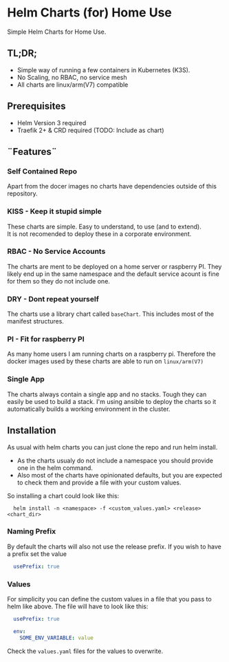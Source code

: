 # Helm Charts (for) Home Use
Simple Helm Charts for Home Use. 

## TL;DR;
- Simple way of running a few containers in Kubernetes (K3S). 
- No Scaling, no RBAC, no service mesh
- All charts are linux/arm(V7) compatible

## Prerequisites
- Helm Version 3 required
- Traefik 2+ & CRD required (TODO: Include as chart)
  
## ¨Features¨

### **Self Contained Repo**
Apart from the docer images no charts have dependencies outside of this repository.


### **KISS** - Keep it stupid simple
These charts are simple. Easy to understand, to use (and to extend).  
It is not recomended to deploy these in a corporate environment. 


### **RBAC** - No Service Accounts
The charts are ment to be deployed on a home server or raspberry PI. They likely end up in the same namespace and the default service acount is fine for them so they do not include one.


### **DRY** - Dont repeat yourself
The charts use a library chart called `baseChart`. This includes most of the manifest structures.


### **PI** - Fit for raspberry PI
As many home users I am running charts on a raspberry pi. Therefore the docker images used by these charts are able to run on `linux/arm(V7)`

### **Single App**
The charts always contain a single app and no stacks. Tough they can easily be used to build a stack.
I'm using ansible to deploy the charts so it automatically builds a working environment in the cluster.

## Installation
As usual with helm charts you can just clone the repo and run helm install.  
- As the charts usualy do not include a namespace you should provide one in the helm command.  
- Also most of the charts have opinionated defaults, but you are expected to check them and provide a file with your custom values.

So installing a chart could look like this:
```CLI
  helm install -n <namespace> -f <custom_values.yaml> <release> <chart_dir>
```

### Naming Prefix
By default the charts will also not use the release prefix. If you wish to have a prefix set the value
```yaml
  usePrefix: true 
```

### Values
For simplicity you can define the custom values in a file that you pass to helm like above. The file will have to look like this:
```yaml
  usePrefix: true

  env:
    SOME_ENV_VARIABLE: value
```
Check the `values.yaml` files for the values to overwrite. 

